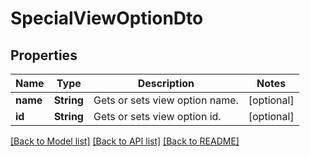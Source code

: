 # SpecialViewOptionDto

## Properties
Name | Type | Description | Notes
------------ | ------------- | ------------- | -------------
**name** | **String** | Gets or sets view option name. | [optional] 
**id** | **String** | Gets or sets view option id. | [optional] 

[[Back to Model list]](../README.md#documentation-for-models) [[Back to API list]](../README.md#documentation-for-api-endpoints) [[Back to README]](../README.md)


